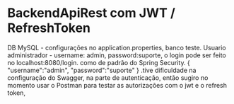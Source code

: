 # BackendApiRest com JWT / RefreshToken

DB MySQL - configurações no application.properties, banco teste.
 Usuario administrador - username: admin, password:suporte, o login pode ser feito no localhost:8080/login.
 como de padrão do Spring Security. 
 {
    "username":"admin",
    "password":"suporte"
} 
 .tive dificuldade na configuração do Swagger, na parte de autenticação, então sugiro no momento usar o Postman para testar as autorizações com o jwt e o refresh token,
 
